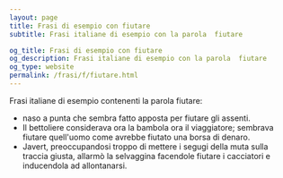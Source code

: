 ```yaml
---
layout: page
title: Frasi di esempio con fiutare 
subtitle: Frasi italiane di esempio con la parola  fiutare

og_title: Frasi di esempio con fiutare 
og_description: Frasi italiane di esempio con la parola  fiutare
og_type: website
permalink: /frasi/f/fiutare.html
---
```


Frasi italiane di esempio contenenti la parola fiutare:


- naso a punta che sembra fatto apposta per fiutare gli assenti.
- Il bettoliere considerava ora la bambola ora il viaggiatore; sembrava fiutare quell'uomo come avrebbe fiutato una borsa di denaro.
- Javert, preoccupandosi troppo di mettere i segugi della muta sulla traccia giusta, allarmò la selvaggina facendole fiutare i cacciatori e inducendola ad allontanarsi.
